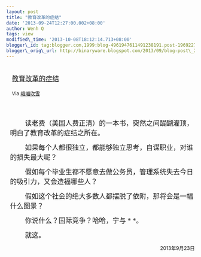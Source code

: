 ```yaml
--- 
layout: post 
title: "教育改革的症结" 
date: '2013-09-24T12:27:00.002+08:00' 
author: Wenh Q
tags: view
modified\_time: '2013-10-08T18:12:14.713+08:00' 
blogger\_id: tag:blogger.com,1999:blog-4961947611491238191.post-1969227491779495067
blogger\_orig\_url: http://binaryware.blogspot.com/2013/09/blog-post\_2579.html
---
```

<div style="margin: 10px; padding: 5px;">

<div style="font-size: 18px;">

[教育改革的症结](http://blog.tianya.cn/blogger/post_show.asp?BlogID=1574137&PostID=53181471)

</div>

<div style="font-size: 13px;">

Via [峨嵋吹雪](http://emeichuixue.blog.tianya.cn/)

</div>

</div>

<div style="font-size: 13px; padding: 15px 0 10px 10px;">

<div style="text-indent: 30pt;">

<span
style="font-family: SimSun; font-size: 18px;">读老费（美国人费正清）的一本书，突然之间醍醐灌顶，明白了教育改革的症结之所在。</span>

</div>

<div style="text-indent: 30pt;">

<span
style="font-family: SimSun; font-size: 18px;">如果每个人都很独立，都能够独立思考，自谋职业，对谁的损失最大呢？</span>

</div>

<div style="text-indent: 30pt;">

<span
style="font-family: SimSun; font-size: 18px;">假如每个毕业生都不愿意去做公务员，管理系统失去今日的吸引力，又会造福哪些人？</span>

</div>

<div style="text-indent: 30pt;">

<span
style="font-family: SimSun; font-size: 18px;">假如这个社会的绝大多数人都摆脱了依附，那将会是一幅什么图景？</span>

</div>

<div style="text-indent: 30pt;">

<span
style="font-family: SimSun; font-size: 18px;">你说什么？国际竞争？哈哈，宁与
*
*。</span>

</div>

<div style="text-indent: 30pt;">

<span style="font-family: SimSun; font-size: 18px;">就这。</span>

</div>

<div align="right" style="text-indent: 30pt;">

2013年9月23日

</div>

</div>
